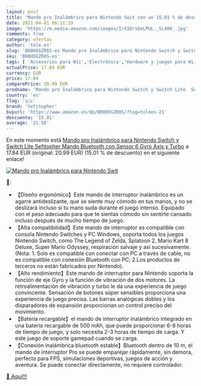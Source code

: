 ```yaml
---
layout: post
title: 'Mando pro Inalámbrico para Nintendo Swit con un 15.01 % de descuento'
date: 2021-04-01 06:11:19
image: 'https://m.media-amazon.com/images/I/41QrsbeLPUL._SL400_.jpg'
comments: true
category: ofertas
author: 'tole.es'
slug: 'B08H5GZR8S-es Mando pro Inalámbrico para Nintendo Switch y Switch Lite...'
sku: 'B08H5GZR8S-es'
tags: [ 'Accesorios para Wii','Electrónica','Hardware y juegos para Wii','Informática','Mandos y controles para Wii','Sistemas precursores y micro consolas','Videojuegos','nintendo','sefitopher', ]
actualPrice: 17.84 EUR
currency: EUR
price: 17.84
comparePrice: 20.99 EUR
prodname: 'Mando pro Inalámbrico para Nintendo Switch y Switch Lite  Sefitopher Mando Bluetooth con Sensor 6 Gyro Axis y Turbo'
country: 'es'
flag: '🇪🇸'
brand: 'Sefitopher'
buyurl: 'https://www.amazon.es/dp/B08H5GZR8S/?tag=tolees-21'
descuento: '15.01'
average: '21.56'
---
```


En este momento está [Mando pro Inalámbrico para Nintendo Switch y Switch Lite  Sefitopher Mando Bluetooth con Sensor 6 Gyro Axis y Turbo](https://www.amazon.es/dp/B08H5GZR8S/?tag=tolees-21) a 17.84 EUR (original: 20.99 EUR) (15.01 %  de descuento) en el siguiente enlace!

[![Mando pro Inalámbrico para Nintendo Swit](https://m.media-amazon.com/images/I/41QrsbeLPUL._SL400_.jpg)](https://www.amazon.es/dp/B08H5GZR8S/?tag=tolees-21)

🔎:

- 【Diseño ergonómico】Este mando de interruptor inalámbrico es un agarre antideslizante, que se siente muy cómodo en tus manos, y no se deslizará incluso si tu mano suda durante el juego intenso. Equipado con el peso adecuado para que te sientas cómodo sin sentirte cansado incluso después de mucho tiempo de juego.
- 【Alta compatibilidad】Este mando de interruptor es compatible con consola Nintendo Switches y PC Windows, soporta todos los juegos Nintendo Switch, como The Legend of Zelda, Splatoon 2, Mario Kart 8 Deluxe, Super Mario Odyssey, respiración salvaje y así sucesivamente. (Nota: 1. Solo es compatible con conectar con PC a través de cable, no es compatible con conexión Bluetooth con PC; 2.Los productos de terceros no están fabricados por Nintendo).
- 【Alto rendimiento】Este mando de interruptor para Nintendo soporta la función de eje Gyro y la función de vibración de dos motores. La retroalimentación de vibración y turbo le da una experiencia de juego convincente. Sensación de botones súper sensibles proporciona una experiencia de juego precisa. Las barras analógicas dobles y los disparadores de expansión proporcionan un control preciso del movimiento.
- 【Batería recargable】el mando de interruptor inalámbrico integrado en una batería recargable de 500 mAh, que puede proporcionar 6-8 horas de tiempo de juego, y solo necesita 2-3 horas de tiempo de carga. Y este juego de soporte gamepad cuando se carga.
- 【Conexión inalámbrica bluetooth estable】Bluetooth dentro de 10 m, el mando de interruptor Pro se puede emparejar rápidamente, sin demora, perfecto para FPS, simulaciones deportivas, juegos de acción y aventura. Se puede conectar directamente, no requiere controlador.

[🛒 Aquí!!!](https://www.amazon.es/dp/B08H5GZR8S/?tag=tolees-21)
